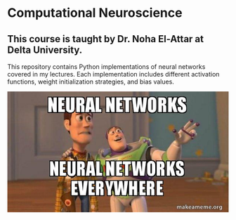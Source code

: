 # Computational Neuroscience

## This course is taught by Dr. Noha El-Attar at Delta University.

This repository contains Python implementations of neural networks covered in my lectures. Each implementation includes different activation functions, weight initialization strategies, and bias values.

![Neural Network](assets/neural-networks-neural.jpg)
